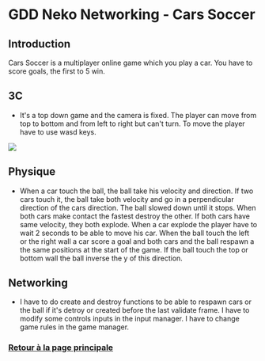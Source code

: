 # GDD Neko Networking - Cars Soccer 

## Introduction
 Cars Soccer is a multiplayer online game which you play a car.
 You have to score goals, the first to 5 win.
 
## 3C
* It's a top down game and the camera is fixed.
The player can move from top to bottom and from left to right but can't turn.
To move the player have to use wasd keys.

![](https://worgaros.github.io/Images/game.png)

## Physique
* When a car touch the ball, the ball take his velocity and direction.
If two cars touch it, the ball take both velocity and go in a perpendicular direction of the cars direction.
The ball slowed down until it stops.
When both cars make contact the fastest destroy the other.
If both cars have same velocity, they both explode.
When a car explode the player have to wait 2 seconds to be able to move his car.
When the ball touch the left or the right wall a car score a goal and both cars and the ball respawn a the same positions at the start of the game.
If the ball touch the top or bottom wall the ball inverse the y of this direction.

## Networking
* I have to do create and destroy functions to be able to respawn cars or the ball if it's detroy or created before the last validate frame.
I have to modify some controls inputs in the input manager.
I have to change game rules in the game manager.


### [Retour à la page principale](https://worgaros.github.io/)